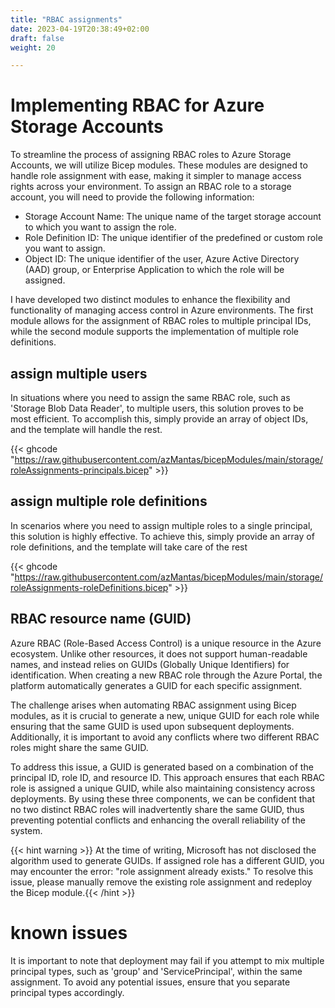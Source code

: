 ```yaml
---
title: "RBAC assignments"
date: 2023-04-19T20:38:49+02:00
draft: false
weight: 20

---
```


# Implementing RBAC for Azure Storage Accounts

 To streamline the process of assigning RBAC roles to Azure Storage Accounts, we will utilize Bicep modules. These modules are designed to handle role assignment with ease, making it simpler to manage access rights across your environment. To assign an RBAC role to a storage account, you will need to provide the following information:

- Storage Account Name: The unique name of the target storage account to which you want to assign the role.
- Role Definition ID: The unique identifier of the predefined or custom role you want to assign.
- Object ID: The unique identifier of the user, Azure Active Directory (AAD) group, or Enterprise Application to which the role will be assigned.

I have developed two distinct modules to enhance the flexibility and functionality of managing access control in Azure environments. The first module allows for the assignment of RBAC roles to multiple principal IDs, while the second module supports the implementation of multiple role definitions.


## assign multiple users

In situations where you need to assign the same RBAC role, such as 'Storage Blob Data Reader', to multiple users, this solution proves to be most efficient. To accomplish this, simply provide an array of object IDs, and the template will handle the rest. 

{{< ghcode "https://raw.githubusercontent.com/azMantas/bicepModules/main/storage/roleAssignments-principals.bicep" >}}


## assign multiple role definitions

In scenarios where you need to assign multiple roles to a single principal, this solution is highly effective. To achieve this, simply provide an array of role definitions, and the template will take care of the rest

{{< ghcode "https://raw.githubusercontent.com/azMantas/bicepModules/main/storage/roleAssignments-roleDefinitions.bicep" >}}


## RBAC resource name (GUID)

Azure RBAC (Role-Based Access Control) is a unique resource in the Azure ecosystem. Unlike other resources, it does not support human-readable names, and instead relies on GUIDs (Globally Unique Identifiers) for identification. When creating a new RBAC role through the Azure Portal, the platform automatically generates a GUID for each specific assignment.

The challenge arises when automating RBAC assignment using Bicep modules, as it is crucial to generate a new, unique GUID for each role while ensuring that the same GUID is used upon subsequent deployments. Additionally, it is important to avoid any conflicts where two different RBAC roles might share the same GUID.

To address this issue, a GUID is generated based on a combination of the principal ID, role ID, and resource ID. This approach ensures that each RBAC role is assigned a unique GUID, while also maintaining consistency across deployments. By using these three components, we can be confident that no two distinct RBAC roles will inadvertently share the same GUID, thus preventing potential conflicts and enhancing the overall reliability of the system.

{{< hint warning >}}
At the time of writing, Microsoft has not disclosed the algorithm used to generate GUIDs. If assigned role has a different GUID, you may encounter the error: "role assignment already exists." To resolve this issue, please manually remove the existing role assignment and redeploy the Bicep module.{{< /hint >}}

# known issues

It is important to note that deployment may fail if you attempt to mix multiple principal types, such as 'group' and 'ServicePrincipal', within the same assignment. To avoid any potential issues, ensure that you separate principal types accordingly.